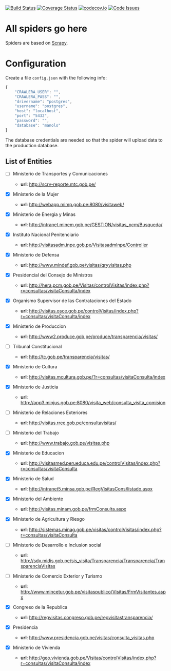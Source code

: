 [![Build Status](https://travis-ci.org/aniversarioperu/manolo_scraper.svg)](https://travis-ci.org/aniversarioperu/manolo_scraper)
[![Coverage Status](https://coveralls.io/repos/aniversarioperu/manolo_scraper/badge.svg?branch=master&service=github)](https://coveralls.io/github/aniversarioperu/manolo_scraper?branch=master)
[![codecov.io](http://codecov.io/github/aniversarioperu/manolo_scraper/coverage.svg?branch=master)](http://codecov.io/github/aniversarioperu/manolo_scraper?branch=master)
[![Code Issues](https://www.quantifiedcode.com/api/v1/project/396d38fe507441fa92d7286d07c8577a/badge.svg)](https://www.quantifiedcode.com/app/project/396d38fe507441fa92d7286d07c8577a)

# All spiders go here
Spiders are based on [Scrapy](https://github.com/scrapy/scrapy).

# Configuration
Create a file `config.json` with the following info:

```javascript
{
    "CRAWLERA_USER": "",
    "CRAWLERA_PASS": "",
    "drivername": "postgres",
    "username": "postgres",
    "host": "localhost",
    "port": "5432",
    "password": "",
    "database": "manolo"
}
```

The database credentials are needed so that the spider will upload data to the
production database.


## List of Entities

* [ ] Ministerio de Transportes y Comunicaciones
    * **url**: http://scrv-reporte.mtc.gob.pe/

* [x] Ministerio de la Mujer
    * **url**: http://webapp.mimp.gob.pe:8080/visitaweb/

* [x] Ministerio de Energia y Minas
    * **url**: http://intranet.minem.gob.pe/GESTION/visitas_pcm/Busqueda/

* [x] Instituto Nacional Penitenciario
    * **url**: http://visitasadm.inpe.gob.pe/VisitasadmInpe/Controller

* [x] Ministerio de Defensa
    * **url**: http://www.mindef.gob.pe/visitas/qryvisitas.php

* [x] Presidencial del Consejo de Ministros
    * **url**: http://hera.pcm.gob.pe/Visitas/controlVisitas/index.php?r=consultas/visitaConsulta/index

* [x] Organismo Supervisor de las Contrataciones del Estado
    * **url**: http://visitas.osce.gob.pe/controlVisitas/index.php?r=consultas/visitaConsulta/index

* [x] Ministerio de Produccion
    * **url**: http://www2.produce.gob.pe/produce/transparencia/visitas/

* [ ] Tribunal Constitucional
    * **url**: http://tc.gob.pe/transparencia/visitas/

* [x] Ministerio de Cultura
    * **url**: http://visitas.mcultura.gob.pe/?r=consultas/visitaConsulta/index

* [x] Ministerio de Justicia
    * **url**: http://app3.minjus.gob.pe:8080/visita_web/consulta_visita_comision

* [ ] Ministerio de Relaciones Exteriores
    * **url**: http://visitas.rree.gob.pe/consultavisitas/

* [ ] Ministerio del Trabajo
    * **url**: http://www.trabajo.gob.pe/visitas.php

* [x] Ministerio de Educacion
    * **url**: http://visitasmed.perueduca.edu.pe/controlVisitas/index.php?r=consultas/visitaConsulta

* [x] Ministerio de Salud
    * **url**: http://intranet5.minsa.gob.pe/RegVisitasCons/listado.aspx

* [x] Ministerio del Ambiente
   * **url**: http://visitas.minam.gob.pe/frmConsulta.aspx

* [x] Ministerio de Agricultura y Riesgo
   * **url**: http://sistemas.minag.gob.pe/visitas/controlVisitas/index.php?r=consultas/visitaConsulta

* [ ] Ministerio de Desarrollo e Inclusion social
    * **url**: http://sdv.midis.gob.pe/sis_visita/Transparencia/Transparencia/TransparenciaVisitas

* [ ] Ministerio de Comercio Exterior y Turismo
    * **url**: http://www.mincetur.gob.pe/visitaspublico/Visitas/FrmVisitantes.aspx

* [x] Congreso de la Republica
   * **url**: http://regvisitas.congreso.gob.pe/regvisitastransparencia/

* [x] Presidencia
    * **url**: http://www.presidencia.gob.pe/visitas/consulta_visitas.php

* [x] Ministerio de Vivienda
    * **url**: http://geo.vivienda.gob.pe/Visitas/controlVisitas/index.php?r=consultas/visitaConsulta/index

